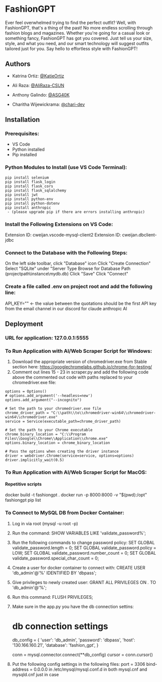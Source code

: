 
# FashionGPT

Ever feel overwhelmed trying to find the perfect outfit? Well, with FashionGPT, that's a thing of the past! No more endless scrolling through fashion blogs and magazines. Whether you're going for a casual look or something fancy, FashionGPT has got you covered. Just tell us your size, style, and what you need, and our smart technology will suggest outfits tailored just for you. Say hello to effortless style with FashionGPT!


## Authors

- Katrina Ortiz: [@KatieOrtiz](https://github.com/KatieOrtiz)

- Ali Raza: [@AliRaza-CSUN](https://github.com/AliRaza-CSUN)

- Anthony Galindo: [@ASG40K](https://github.com/ASG40K)

- Charitha Wijewickrama: [@chari-dev](https://github.com/chari-dev)


## Installation

### Prerequisites:
- VS Code
- Python installed
- Pip installed

### Python Modules to Install (use VS Code Terminal):
    pip install selenium
    pip install flask_login
    pip install flask_cors
    pip install flask_sqlalchemy
    pip install jwt
    pip install python-env
    pip install python-dotenv
    pip install anthropic
     - (please upgrade pip if there are errors installing anthropic)

### Install the Following Extensions on VS Code:
Extension ID: cweijan.vscode-mysql-client2
Extension ID: cweijan.dbclient-jdbc

### Connect to the Database with the Following Steps:
On the left side toolbar, click "Database" icon
Click "Create Connection"
Select "SQLite" under "Server Type
Browse for Database Path (projectpath\instance\mydb.db)
Click "Save" 
Click "Connect"

### Create a file called .env on project root and add the following line:
API_KEY="" <- the value between the quotations should be the first API key from the email channel in our discord for claude anthropic AI
## Deployment

### URL for application: 127.0.0.1:5555

### To Run Application with AI/Web Scraper Script for Windows:

  1. Download the appropriate version of chromedriver.exe from Stable section here: https://googlechromelabs.github.io/chrome-for-testing/
  2. Comment out lines 15 - 23 in scraper.py and add the following code above the commented out code with paths replaced to your chromedriver.exe file:

    options = Options()
    # options.add_argument('--headless=new')
    options.add_argument("--incognito")

    # Set the path to your chromedriver.exe file
    chrome_driver_path = "C:\\path\\to\\chromedriver-win64\\chromedriver-win64\\chromedriver.exe"
    service = Service(executable_path=chrome_driver_path)

    # Set the path to your Chrome executable
    chrome_binary_location = "C:\\Program Files\\Google\\Chrome\\Application\\chrome.exe"
    options.binary_location = chrome_binary_location

    # Pass the options when creating the driver instance
    driver = webdriver.Chrome(service=service, options=options)
    driver.implicitly_wait(0.5)


### To Run Application with AI/Web Scraper Script for MacOS:


#### Repetitive scripts
docker build -t fashiongpt .
docker run -p 8000:8000 -v "$(pwd):/opt" fashiongpt
pip list 

### To Connect to MySQL DB from Docker Container:
1. Log in via root (mysql -u root -p)
2. Run the command: 
    SHOW VARIABLES LIKE 'validate_password%';
3. Run the following commands to change password policy:
    SET GLOBAL validate_password.length = 0;
    SET GLOBAL validate_password.policy = LOW;
    SET GLOBAL validate_password.number_count = 0;
    SET GLOBAL validate_password.special_char_count = 0;

4. Create a user for docker container to connect with: 
    CREATE USER 'db_admin'@'%' IDENTIFIED BY 'dbpass';

5. Give privileges to newly created user:
    GRANT ALL PRIVILEGES ON *.* TO 'db_admin'@'%';

6. Run this command:
    FLUSH PRIVILEGES;

7. Make sure in the app.py you have the db connection settins:
    # db connection settings
    db_config = {
        'user': 'db_admin',
        'password': 'dbpass',
        'host': '130.166.160.21',
        'database': 'fashion_gpt',
    }

    conn = mysql.connector.connect(**db_config)
    cursor = conn.cursor()

8. Put the following config settings in the following files:
    port = 3306
    bind-address = 0.0.0.0
    in /etc/mysql/mysql.conf.d in both mysql.cnf and mysqld.cnf just in case